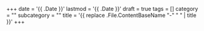 +++
date = '{{ .Date }}'
lastmod = '{{ .Date }}'
draft = true
tags = []
category = ""
subcategory = ""
title = '{{ replace .File.ContentBaseName "-" " " | title }}'
+++
